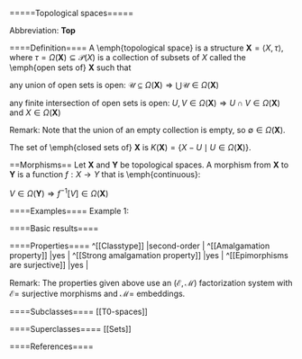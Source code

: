 =====Topological spaces=====

Abbreviation: **Top**

====Definition====
A \emph{topological space} is a structure $\mathbf{X}=\langle X,\tau\rangle$, 
where $\tau=\Omega(\mathbf{X})\subseteq \mathcal P(X)$
is a collection of subsets of $X$ called the \emph{open sets of} $\mathbf{X}$ such that


any union of open sets is open:  $\mathcal{U}\subseteq\Omega(\mathbf{X})\Longrightarrow\bigcup\mathcal{U}\in\Omega(\mathbf{X})$


any finite intersection of open sets is open:  $U,V\in\Omega(\mathbf{X})\Longrightarrow U\cap V\in\Omega(\mathbf{X})$ and $X\in\Omega(\mathbf{X})$

Remark: Note that the union of an empty collection is empty, so $\emptyset\in\Omega(\mathbf{X})$.

The set of \emph{closed sets of} $\mathbf{X}$ is $K(\mathbf{X})=\{X-U\mid U\in\Omega(\mathbf{X})\}$.


==Morphisms==
Let $\mathbf{X}$ and $\mathbf{Y}$ be topological spaces. 
A morphism from $\mathbf{X}$ to $\mathbf{Y}$ is a function $f:X\rightarrow Y$ that is \emph{continuous}: 

$V\in\Omega(\mathbf{Y})\Longrightarrow f^{-1}[V]\in\Omega(\mathbf{X})$

====Examples====
Example 1: 

====Basic results====


====Properties====
^[[Classtype]]  |second-order |
^[[Amalgamation property]]  |yes |
^[[Strong amalgamation property]]  |yes |
^[[Epimorphisms are surjective]]  |yes |

Remark: 
The properties given above use an $(\mathcal{E},\mathcal{M})$ factorization system with $\mathcal{E}=$ surjective morphisms and
$\mathcal{M}=$ embeddings.


====Subclasses====
[[T0-spaces]] 


====Superclasses====
[[Sets]] 


====References====
